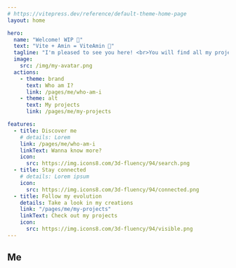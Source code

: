 ```yaml
---
# https://vitepress.dev/reference/default-theme-home-page
layout: home

hero:
  name: "Welcome! WIP 🔨"
  text: "Vite + Amin = ViteAmin 🧠"
  tagline: "I'm pleased to see you here! <br>You will find all my projects and even more in this place 👋🏽"
  image:
    src: /img/my-avatar.png
  actions:
    - theme: brand
      text: Who am I?
      link: /pages/me/who-am-i
    - theme: alt
      text: My projects
      link: /pages/me/my-projects

features:
  - title: Discover me
    # details: Lorem
    link: /pages/me/who-am-i
    linkText: Wanna know more?
    icon: 
      src: https://img.icons8.com/3d-fluency/94/search.png
  - title: Stay connected
    # details: Lorem ipsum
    icon: 
      src: https://img.icons8.com/3d-fluency/94/connected.png
  - title: Follow my evolution
    details: Take a look in my creations
    link: "/pages/me/my-projects"
    linkText: Check out my projects
    icon: 
      src: https://img.icons8.com/3d-fluency/94/visible.png
---
```


<script setup>
import { VPTeamMembers } from 'vitepress/theme'

const members = [
  {
    avatar: 'https://github.com/AminGtt.png',
    name: 'Amin',
    title: 'Creator',
    links: [
      { icon: 'github', link: 'https://github.com/AminGtt' },
      { icon: 'linkedin', link: 'https://www.linkedin.com/in/amin-gatta-4547a41b7/' }
    ]
  },
]
</script>

<div class="vp-doc team-cards">

## Me

<VPTeamMembers size="small" :members="members" />

</div>
